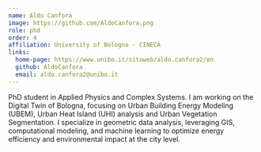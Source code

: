 ```yaml
---
name: Aldo Canfora
image: https://github.com/AldoCanfora.png
role: phd
order: 4
affiliation: University of Bologna - CINECA
links:
  home-page: https://www.unibo.it/sitoweb/aldo.canfora2/en
  github: AldoCanfora
  email: aldo.canfora2@unibo.it
---
```


PhD student in Applied Physics and Complex Systems. 
I am working on the Digital Twin of Bologna, focusing on Urban Building Energy Modeling (UBEM), Urban Heat Island (UHI) analysis and Urban Vegetation Segmentation. I specialize in geometric data analysis, leveraging GIS, computational modeling, and machine learning to optimize energy efficiency and environmental impact at the city level.
